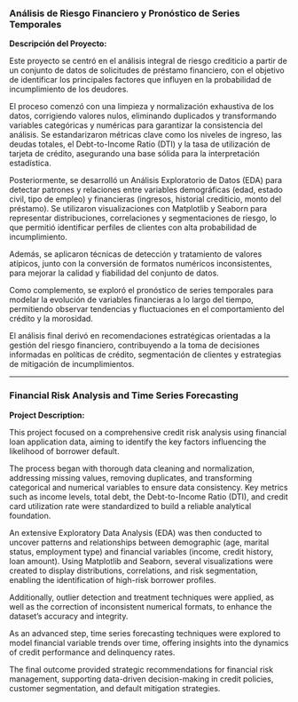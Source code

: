 ### Análisis de Riesgo Financiero y Pronóstico de Series Temporales

**Descripción del Proyecto:**

Este proyecto se centró en el análisis integral de riesgo crediticio a partir de un conjunto de datos de solicitudes de préstamo financiero, con el objetivo de identificar los principales factores que influyen en la probabilidad de incumplimiento de los deudores.

El proceso comenzó con una limpieza y normalización exhaustiva de los datos, corrigiendo valores nulos, eliminando duplicados y transformando variables categóricas y numéricas para garantizar la consistencia del análisis. Se estandarizaron métricas clave como los niveles de ingreso, las deudas totales, el Debt-to-Income Ratio (DTI) y la tasa de utilización de tarjeta de crédito, asegurando una base sólida para la interpretación estadística.

Posteriormente, se desarrolló un Análisis Exploratorio de Datos (EDA) para detectar patrones y relaciones entre variables demográficas (edad, estado civil, tipo de empleo) y financieras (ingresos, historial crediticio, monto del préstamo). Se utilizaron visualizaciones con Matplotlib y Seaborn para representar distribuciones, correlaciones y segmentaciones de riesgo, lo que permitió identificar perfiles de clientes con alta probabilidad de incumplimiento.

Además, se aplicaron técnicas de detección y tratamiento de valores atípicos, junto con la conversión de formatos numéricos inconsistentes, para mejorar la calidad y fiabilidad del conjunto de datos.

Como complemento, se exploró el pronóstico de series temporales para modelar la evolución de variables financieras a lo largo del tiempo, permitiendo observar tendencias y fluctuaciones en el comportamiento del crédito y la morosidad.

El análisis final derivó en recomendaciones estratégicas orientadas a la gestión del riesgo financiero, contribuyendo a la toma de decisiones informadas en políticas de crédito, segmentación de clientes y estrategias de mitigación de incumplimientos.

---

### Financial Risk Analysis and Time Series Forecasting

**Project Description:**

This project focused on a comprehensive credit risk analysis using financial loan application data, aiming to identify the key factors influencing the likelihood of borrower default.

The process began with thorough data cleaning and normalization, addressing missing values, removing duplicates, and transforming categorical and numerical variables to ensure data consistency. Key metrics such as income levels, total debt, the Debt-to-Income Ratio (DTI), and credit card utilization rate were standardized to build a reliable analytical foundation.

An extensive Exploratory Data Analysis (EDA) was then conducted to uncover patterns and relationships between demographic (age, marital status, employment type) and financial variables (income, credit history, loan amount). Using Matplotlib and Seaborn, several visualizations were created to display distributions, correlations, and risk segmentation, enabling the identification of high-risk borrower profiles.

Additionally, outlier detection and treatment techniques were applied, as well as the correction of inconsistent numerical formats, to enhance the dataset’s accuracy and integrity.

As an advanced step, time series forecasting techniques were explored to model financial variable trends over time, offering insights into the dynamics of credit performance and delinquency rates.

The final outcome provided strategic recommendations for financial risk management, supporting data-driven decision-making in credit policies, customer segmentation, and default mitigation strategies.
